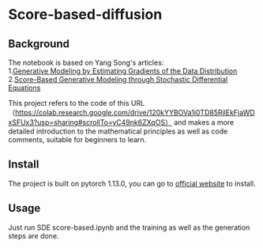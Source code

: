 # Score-based-diffusion
## Background
The notebook is based on Yang Song's articles:  
1.[Generative Modeling by Estimating Gradients of the Data Distribution](https://arxiv.org/abs/1907.05600)  
2.[Score-Based Generative Modeling through Stochastic Differential Equations](https://arxiv.org/abs/2011.13456)  

This project refers to the code of this URL（https://colab.research.google.com/drive/120kYYBOVa1i0TD85RjlEkFjaWDxSFUx3?usp=sharing#scrollTo=yC49nk6ZXqOS） and makes a more detailed introduction to the mathematical principles as well as code comments, suitable for beginners to learn.
## Install
The project is built on pytorch 1.13.0, you can go to [official website](https://pytorch.org/) to install.
## Usage
Just run SDE score-based.ipynb and the training as well as the generation steps are done.